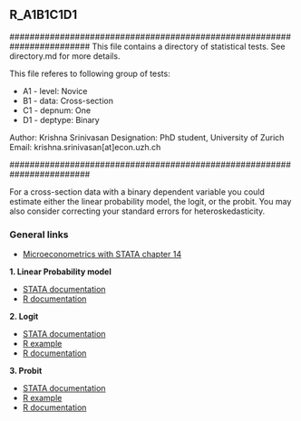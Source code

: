 ## R_A1B1C1D1

########################################################################
This file contains a directory of statistical tests. See directory.md for more details.

This file referes to following group of tests:
- A1 - level: Novice
- B1 - data: Cross-section
- C1 - depnum: One
- D1 - deptype: Binary


Author: Krishna Srinivasan
Designation: PhD student, University of Zurich
Email: krishna.srinivasan[at]econ.uzh.ch

########################################################################

For a cross-section data with a binary dependent variable you could
estimate either the linear probability model, the logit, or the probit. You may also consider correcting your standard errors for heteroskedasticity.

### General links
- [Microeconometrics with STATA chapter 14](https://www.stata.com/bookstore/microeconometrics-stata/)

**1. Linear Probability model**
- [STATA documentation](https://www.stata.com/manuals13/rregress.pdf)
- [R documentation](https://stat.ethz.ch/R-manual/R-devel/library/stats/html/lm.html)


**2. Logit**
- [STATA documentation](https://www.stata.com/manuals13/rlogit.pdf)
- [R example](https://stats.idre.ucla.edu/r/dae/logit-regression/)
- [R documentation](https://stat.ethz.ch/R-manual/R-devel/library/stats/html/glm.html)


**3. Probit**
- [STATA documentation](https://www.stata.com/manuals13/rprobit.pdf)
- [R example](https://stats.idre.ucla.edu/r/dae/probit-regression/)
- [R documentation](https://stat.ethz.ch/R-manual/R-devel/library/stats/html/glm.html)
